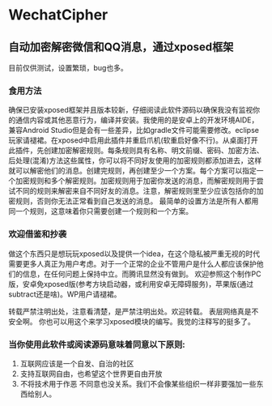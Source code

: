 # WechatCipher 
## 自动加密解密微信和QQ消息，通过xposed框架 
目前仅供测试，设置繁琐，bug也多。 
 
### 食用方法 
确保已安装xposed框架并且版本较新，仔细阅读此软件源码以确保我没有监视你的通信内容或其他恶意行为，编译并安装。我使用的是安卓上的开发环境AIDE，兼容Android Studio但是会有一些差异，比如gradle文件可能需要修改。eclipse玩家请褪裙。在xposed中启用此插件并重启爪机(软重启好像不行)。从桌面打开此插件，先创建加密解密规则。每条规则具有名称、明文前缀、密码、加密方法、后处理(混淆)方法这些属性，你可以将不同好友使用的加密规则都添加进去，这样就可以解密他们的消息。创建完规则，再创建至少一个方案。每个方案可以指定一个加密规则和多个解密规则。加密规则用于加密你发送的消息，而解密规则用于尝试不同的规则来解密来自不同好友的消息。注意，解密规则里至少应该包括你的加密规则，否则你无法正常看到自己发送的消息。 
最简单的设置方法是所有人都用同一个规则，这意味着你只需要创建一个规则和一个方案。 
 
### 欢迎借鉴和抄袭 
做这个东西只是想玩玩xposed以及提供一个idea，在这个隐私被严重无视的时代需要更多人真正为用户考虑。对于一个正常的企业不管用户是什么人都应该保护他们的信息，在任何问题上保持中立。而腾讯显然没有做到。 
欢迎参照这个制作PC版，安卓免xposed版(参考方块启动器，或利用安卓无障碍服务)，苹果版(通过subtract还是啥)。WP用户请褪裙。 
 
转载严禁注明出处，注意看清楚，是严禁注明出处。欢迎转载。 
表层网络真是不安全啊。 
你也可以用这个来学习xposed模块的编写。我觉的注释写的挺多了。 
 
### 当你使用此软件或阅读源码意味着同意以下原则: 
1. 互联网应该是一个自发、自治的社区 
2. 支持互联网自由，也希望这个世界更自由开放 
3. 不将技术用于作恶 
不同意也没关系。我们不会像某些组织一样非要强加一些东西给别人。 
